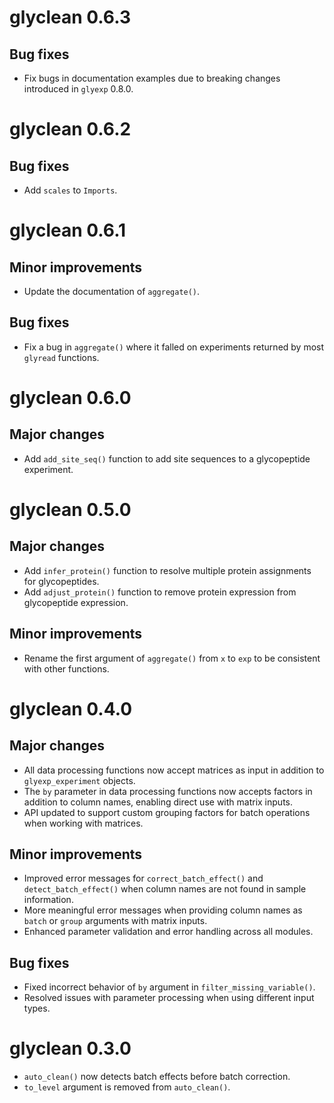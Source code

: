 # glyclean 0.6.3

## Bug fixes

- Fix bugs in documentation examples due to breaking changes introduced in `glyexp` 0.8.0.

# glyclean 0.6.2

## Bug fixes

- Add `scales` to `Imports`.

# glyclean 0.6.1

## Minor improvements

- Update the documentation of `aggregate()`.

## Bug fixes

- Fix a bug in `aggregate()` where it falled on experiments returned by most `glyread` functions.

# glyclean 0.6.0

## Major changes

- Add `add_site_seq()` function to add site sequences to a glycopeptide experiment.

# glyclean 0.5.0

## Major changes

- Add `infer_protein()` function to resolve multiple protein assignments for glycopeptides.
- Add `adjust_protein()` function to remove protein expression from glycopeptide expression.

## Minor improvements

- Rename the first argument of `aggregate()` from `x` to `exp` to be consistent with other functions.

# glyclean 0.4.0

## Major changes

- All data processing functions now accept matrices as input in addition to `glyexp_experiment` objects.
- The `by` parameter in data processing functions now accepts factors in addition to column names, 
  enabling direct use with matrix inputs.
- API updated to support custom grouping factors for batch operations when working with matrices.

## Minor improvements

- Improved error messages for `correct_batch_effect()` and `detect_batch_effect()` when column 
  names are not found in sample information.
- More meaningful error messages when providing column names as `batch` or `group` arguments 
  with matrix inputs.
- Enhanced parameter validation and error handling across all modules.

## Bug fixes

- Fixed incorrect behavior of `by` argument in `filter_missing_variable()`.
- Resolved issues with parameter processing when using different input types.

# glyclean 0.3.0

- `auto_clean()` now detects batch effects before batch correction.
- `to_level` argument is removed from `auto_clean()`.
